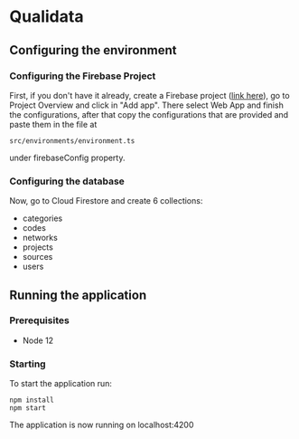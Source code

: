# Qualidata

## Configuring the environment

### Configuring the Firebase Project

First, if you don't have it already, create a Firebase project ([link here](https://firebase.google.com/)), go to Project Overview and click in "Add app". There select Web App and finish the configurations, after that copy the configurations that are provided and paste them in the file at

```src/environments/environment.ts```

under firebaseConfig property.

### Configuring the database

Now, go to Cloud Firestore and create 6 collections:

- categories
- codes
- networks
- projects
- sources
- users

## Running the application

### Prerequisites

- Node 12

### Starting
To start the application run:
```
npm install
npm start
```
The application is now running on localhost:4200